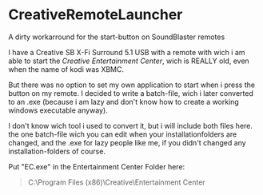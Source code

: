 # CreativeRemoteLauncher
A dirty workarround for the start-button on SoundBlaster remotes


I have a Creative SB X-Fi Surround 5.1 USB with a remote with wich i am able to start the _Creative Entertainment Center_,
wich is REALLY old, even when the name of kodi was XBMC.

But there was no option to set my own application to start when i press the button on my remote.
I decided to write a batch-file, wich i later converted to an .exe 
(because i am lazy and don't know how to create a working windows executable anyway).

I don't know wich tool i used to convert it, but i will include both files here.
the one batch-file wich you can edit when your installationfolders are changed, and the .exe for lazy people like me,
if you didn't changed any installation-folders of course.

Put "EC.exe" in the Entertainment Center Folder here:
> C:\Program Files (x86)\Creative\Entertainment Center
